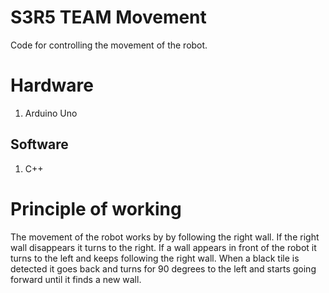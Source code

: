 # S3R5 TEAM Movement

Code for controlling the movement of the robot. 

# Hardware

1. Arduino Uno

## Software 

1. C++

# Principle of working

The movement of the robot works by by following the right wall. If the right wall disappears it turns to the right. If a wall appears in front of the robot it turns to the left and keeps following the right wall. When a black tile is detected it goes back and turns for 90 degrees to the left and starts going forward until it finds a new wall.

